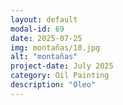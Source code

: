 ```yaml
---
layout: default
modal-id: 69
date: 2025-07-25
img: montañas/10.jpg
alt: "montañas"
project-date: July 2025
category: Oil Painting
description: "Oleo"
---
```

